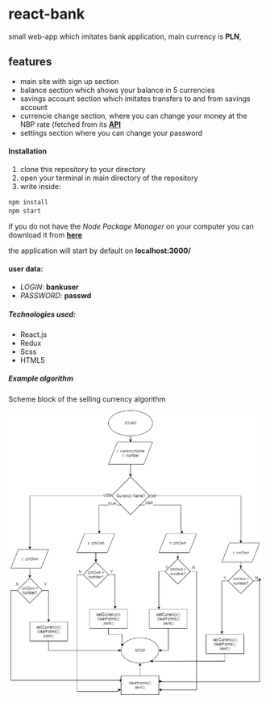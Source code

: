 # react-bank

small web-app which imitates bank application, main currency is **PLN**,

## features

-  main site with sign up section
-  balance section which shows your balance in 5 currencies
-  savings account section which imitates transfers to and from savings account
-  currencie change section, where you can change your money at the NBP rate (fetched from its [**API**](http://api.nbp.pl/)
-  settings section where you can change your password

#### Installation

1. clone this repository to your directory
2. open your terminal in main directory of the repository
3. write inside:

```sh
npm install
npm start
```

if you do not have the _Node Package Manager_ on your computer you can download it from [**here**](https://nodejs.org/en/download/)

the application will start by default on **localhost:3000/**

#### user data:

-  _LOGIN_: **bankuser**
-  _PASSWORD_: **passwd**

##### Technologies used:

-  React.js
-  Redux
-  Scss
-  HTML5

##### Example algorithm

Scheme block of the selling currency algorithm

![blockScheme](https://raw.githubusercontent.com/szymonszoldra/react-bank/master/blockScheme.png)
